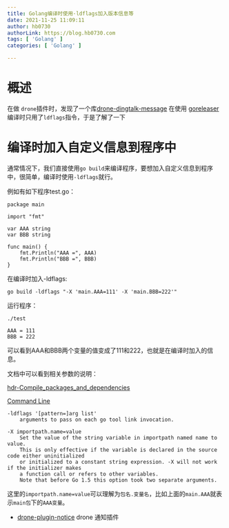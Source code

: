 ```yaml
---
title: Golang编译时使用·ldflags加入版本信息等
date: 2021-11-25 11:09:11
author: hb0730
authorLink: https://blog.hb0730.com
tags: [ 'Golang' ]
categories: [ 'Golang' ]

---
```


# 概述

在做 `drone`插件时，发现了一个库[drone-dingtalk-message](https://github.com/lddsb/drone-dingtalk-message) 在使用 [goreleaser](https://goreleaser.com/) 编译时只用了`ldflags`指令，于是了解了一下

# 编译时加入自定义信息到程序中

通常情况下，我们直接使用`go build`来编译程序，要想加入自定义信息到程序中，很简单，编译时使用`-ldflags`就行。

例如有如下程序test.go：

```golang
package main

import "fmt"

var AAA string
var BBB string

func main() {
    fmt.Println("AAA =", AAA)
    fmt.Println("BBB =", BBB)
}
```

在编译时加入-ldflags:

`go build -ldflags "-X 'main.AAA=111' -X 'main.BBB=222'"`

运行程序：

```console
./test

AAA = 111
BBB = 222
```

可以看到AAA和BBB两个变量的值变成了111和222，也就是在编译时加入的信息。

文档中可以看到相关参数的说明：

[hdr-Compile_packages_and_dependencies](https://pkg.go.dev/cmd/go#hdr-Compile_packages_and_dependencies)

[Command Line](https://pkg.go.dev/cmd/link)

```
-ldflags '[pattern=]arg list'
    arguments to pass on each go tool link invocation.

-X importpath.name=value
    Set the value of the string variable in importpath named name to value.
    This is only effective if the variable is declared in the source code either uninitialized
    or initialized to a constant string expression. -X will not work if the initializer makes
    a function call or refers to other variables.
    Note that before Go 1.5 this option took two separate arguments.
```

这里的`importpath.name=value`可以理解为`包名.变量名`，比如上面的`main.AAA`就表示`main包`下的`AAA变量`。

* [drone-plugin-notice](https://github.com/hb0730/drone-plugin-notice) drone 通知插件
